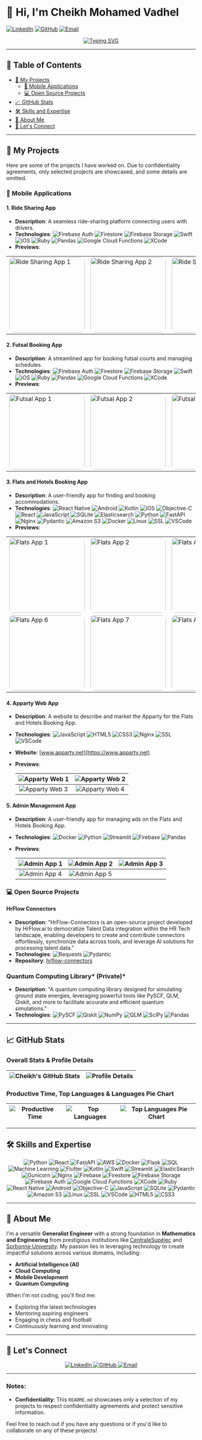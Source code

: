 # 👋 Hi, I'm Cheikh Mohamed Vadhel

[![LinkedIn](https://img.shields.io/badge/LinkedIn-%230077B5.svg?&style=for-the-badge&logo=linkedin&logoColor=white)](https://www.linkedin.com/in/cheikh-mohamed-vadhel/) 
[![GitHub](https://img.shields.io/badge/GitHub-%2312100E.svg?&style=for-the-badge&logo=github&logoColor=white)](https://github.com/cheikhmc) 
[![Email](https://img.shields.io/badge/Email-%23D14836.svg?&style=for-the-badge&logo=gmail&logoColor=white)](mailto:medlimame99@gmail.com)

<p align="center">
  <a href="https://git.io/typing-svg">
    <img src="https://readme-typing-svg.herokuapp.com?color=%2336BCF7&lines=Engineer+and+Tech+Enthusiast;Generalist+with+Expertise+in+AI,+Cloud,+and+Mobile+Apps;Passionate+About+Innovation+and+Learning" alt="Typing SVG" />
  </a>
</p>

---

## 📖 Table of Contents
- [🚀 My Projects](#-my-projects)
  - [📱 Mobile Applications](#-mobile-applications)
  - [💻 Open Source Projects](#-open-source-projects)
- [📈 GitHub Stats](#-github-stats)
- [🛠️ Skills and Expertise](#️-skills-and-expertise)
- [🌟 About Me](#-about-me)
- [🔗 Let's Connect](#-lets-connect)

---

## 🚀 My Projects

Here are some of the projects I have worked on. Due to confidentiality agreements, only selected projects are showcased, and some details are omitted.

### 📱 Mobile Applications

#### 1. **Ride Sharing App**
- **Description**: A seamless ride-sharing platform connecting users with drivers.
- **Technologies**: 
  ![Firebase Auth](https://img.shields.io/badge/Firebase%20Auth-FFA611?style=for-the-badge&logo=firebase&logoColor=white) 
  ![Firestore](https://img.shields.io/badge/Firestore-FFCA28?style=for-the-badge&logo=google-cloud-firestore&logoColor=black) 
  ![Firebase Storage](https://img.shields.io/badge/Firebase%20Storage-FFA611?style=for-the-badge&logo=firebase&logoColor=white) 
  ![Swift](https://img.shields.io/badge/Swift-FA7343?style=for-the-badge&logo=swift&logoColor=white) 
  ![iOS](https://img.shields.io/badge/iOS-000000?style=for-the-badge&logo=ios&logoColor=white) 
  ![Ruby](https://img.shields.io/badge/Ruby-CC342D?style=for-the-badge&logo=ruby&logoColor=white) 
  ![Pandas](https://img.shields.io/badge/Pandas-150458?style=for-the-badge&logo=pandas&logoColor=white) 
  ![Google Cloud Functions](https://img.shields.io/badge/Google%20Cloud%20Functions-4285F4?style=for-the-badge&logo=google-cloud&logoColor=white) 
  ![XCode](https://img.shields.io/badge/Xcode-1575F9?style=for-the-badge&logo=xcode&logoColor=white)
- **Previews**:

<table>
  <tr>
    <td><img src="/lahagni1.png" alt="Ride Sharing App 1" width="200" style="border-radius: 10px;"/></td>
    <td><img src="/lahagni2.png" alt="Ride Sharing App 2" width="200" style="border-radius: 10px;"/></td>
    <td><img src="/lahagni3.png" alt="Ride Sharing App 3" width="200" style="border-radius: 10px;"/></td>
    <td><img src="/lahagni4.png" alt="Ride Sharing App 4" width="200" style="border-radius: 10px;"/></td>
    <td><img src="/lahagni5.png" alt="Ride Sharing App 5" width="200" style="border-radius: 10px;"/></td>
    <td><img src="/lahagni6.png" alt="Ride Sharing App 6" width="200" style="border-radius: 10px;"/></td>
  </tr>
</table>

#### 2. **Futsal Booking App**
- **Description**: A streamlined app for booking futsal courts and managing schedules.
- **Technologies**: 
  ![Firebase Auth](https://img.shields.io/badge/Firebase%20Auth-FFA611?style=for-the-badge&logo=firebase&logoColor=white) 
  ![Firestore](https://img.shields.io/badge/Firestore-FFCA28?style=for-the-badge&logo=google-cloud-firestore&logoColor=black) 
  ![Firebase Storage](https://img.shields.io/badge/Firebase%20Storage-FFA611?style=for-the-badge&logo=firebase&logoColor=white) 
  ![Swift](https://img.shields.io/badge/Swift-FA7343?style=for-the-badge&logo=swift&logoColor=white) 
  ![iOS](https://img.shields.io/badge/iOS-000000?style=for-the-badge&logo=ios&logoColor=white) 
  ![Ruby](https://img.shields.io/badge/Ruby-CC342D?style=for-the-badge&logo=ruby&logoColor=white) 
  ![Pandas](https://img.shields.io/badge/Pandas-150458?style=for-the-badge&logo=pandas&logoColor=white) 
  ![Google Cloud Functions](https://img.shields.io/badge/Google%20Cloud%20Functions-4285F4?style=for-the-badge&logo=google-cloud&logoColor=white) 
  ![XCode](https://img.shields.io/badge/Xcode-1575F9?style=for-the-badge&logo=xcode&logoColor=white)
- **Previews**:

<table>
  <tr>
    <td><img src="/futsal1.jpeg" alt="Futsal App 1" width="200" style="border-radius: 10px;"/></td>
    <td><img src="/futsal2.jpeg" alt="Futsal App 2" width="200" style="border-radius: 10px;"/></td>
    <td><img src="/futsal3.jpeg" alt="Futsal App 3" width="200" style="border-radius: 10px;"/></td>
  </tr>
</table>

#### 3. **Flats and Hotels Booking App**
- **Description**: A user-friendly app for finding and booking accommodations.
- **Technologies**: 
  ![React Native](https://img.shields.io/badge/React%20Native-20232A?style=for-the-badge&logo=react&logoColor=61DAFB) 
  ![Android](https://img.shields.io/badge/Android-3DDC84?style=for-the-badge&logo=android&logoColor=white) 
  ![Kotlin](https://img.shields.io/badge/Kotlin-7F52FF?style=for-the-badge&logo=kotlin&logoColor=white) 
  ![iOS](https://img.shields.io/badge/iOS-000000?style=for-the-badge&logo=ios&logoColor=white) 
  ![Objective-C](https://img.shields.io/badge/Objective--C-438eff?style=for-the-badge&logo=apple&logoColor=white) 
  ![React](https://img.shields.io/badge/React-61DAFB?style=for-the-badge&logo=react&logoColor=black) 
  ![JavaScript](https://img.shields.io/badge/JavaScript-F7DF1E?style=for-the-badge&logo=javascript&logoColor=black) 
  ![SQLite](https://img.shields.io/badge/SQLite-003B57?style=for-the-badge&logo=sqlite&logoColor=white) 
  ![Elasticsearch](https://img.shields.io/badge/Elasticsearch-005571?style=for-the-badge&logo=elasticsearch&logoColor=white) 
  ![Python](https://img.shields.io/badge/Python-3776AB?style=for-the-badge&logo=python&logoColor=white) 
  ![FastAPI](https://img.shields.io/badge/FastAPI-009688?style=for-the-badge&logo=fastapi&logoColor=white) 
  ![Nginx](https://img.shields.io/badge/Nginx-009639?style=for-the-badge&logo=nginx&logoColor=white) 
  ![Pydantic](https://img.shields.io/badge/Pydantic-FF5A00?style=for-the-badge&logo=pydantic&logoColor=white) 
  ![Amazon S3](https://img.shields.io/badge/Amazon%20S3-569A31?style=for-the-badge&logo=amazon-s3&logoColor=white) 
  ![Docker](https://img.shields.io/badge/Docker-2496ED?style=for-the-badge&logo=docker&logoColor=white) 
  ![Linux](https://img.shields.io/badge/Linux-FCC624?style=for-the-badge&logo=linux&logoColor=black) 
  ![SSL](https://img.shields.io/badge/SSL-000000?style=for-the-badge&logo=ssl&logoColor=white) 
  ![VSCode](https://img.shields.io/badge/VS%20Code-007ACC?style=for-the-badge&logo=visual-studio-code&logoColor=white)
- **Previews**:

<table>
  <tr>
    <td><img src="/flat1.png" alt="Flats App 1" width="200" style="border-radius: 10px;"/></td>
    <td><img src="/flat2.png" alt="Flats App 2" width="200" style="border-radius: 10px;"/></td>
    <td><img src="/flat3.png" alt="Flats App 3" width="200" style="border-radius: 10px;"/></td>
    <td><img src="/flat4.png" alt="Flats App 4" width="200" style="border-radius: 10px;"/></td>
    <td><img src="/flat5.png" alt="Flats App 5" width="200" style="border-radius: 10px;"/></td>
  </tr>
  <tr>
    <td><img src="/flat6.png" alt="Flats App 6" width="200" style="border-radius: 10px;"/></td>
    <td><img src="/flat7.png" alt="Flats App 7" width="200" style="border-radius: 10px;"/></td>
    <td><img src="/flat8.png" alt="Flats App 8" width="200" style="border-radius: 10px;"/></td>
    <td><img src="/flat9.png" alt="Flats App 9" width="200" style="border-radius: 10px;"/></td>
  </tr>
</table>

#### 4. **Apparty Web App**
- **Description**: A website to describe and market the Apparty for the Flats and Hotels Booking App.
- **Technologies**: 
  ![JavaScript](https://img.shields.io/badge/JavaScript-F7DF1E?style=for-the-badge&logo=javascript&logoColor=black) 
  ![HTML5](https://img.shields.io/badge/HTML5-E34F26?style=for-the-badge&logo=html5&logoColor=white) 
  ![CSS3](https://img.shields.io/badge/CSS3-1572B6?style=for-the-badge&logo=css3&logoColor=white) 
  ![Nginx](https://img.shields.io/badge/Nginx-009639?style=for-the-badge&logo=nginx&logoColor=white) 
  ![SSL](https://img.shields.io/badge/SSL-000000?style=for-the-badge&logo=ssl&logoColor=white) 
  ![VSCode](https://img.shields.io/badge/VS%20Code-007ACC?style=for-the-badge&logo=visual-studio-code&logoColor=white)
- **Website**: [www.apparty.net](https://www.apparty.net)
- **Previews**:

  | ![Apparty Web 1](/apparty1.png) | ![Apparty Web 2](/apparty2.png) |
  |:-------------------------------:|:-------------------------------:|
  | ![Apparty Web 3](/apparty3.png) | ![Apparty Web 4](/apparty4.png) |

#### 5. **Admin Management App**
- **Description**: A user-friendly app for managing ads on the Flats and Hotels Booking App.
- **Technologies**: 
  ![Docker](https://img.shields.io/badge/Docker-2496ED?style=for-the-badge&logo=docker&logoColor=white) 
  ![Python](https://img.shields.io/badge/Python-3776AB?style=for-the-badge&logo=python&logoColor=white) 
  ![Streamlit](https://img.shields.io/badge/Streamlit-FF4B4B?style=for-the-badge&logo=streamlit&logoColor=white) 
  ![Firebase](https://img.shields.io/badge/Firebase-FFCA28?style=for-the-badge&logo=firebase&logoColor=black) 
  ![Pandas](https://img.shields.io/badge/Pandas-150458?style=for-the-badge&logo=pandas&logoColor=white)
- **Previews**:

  | ![Admin App 1](/admin1.png) | ![Admin App 2](/admin2.png) | ![Admin App 3](/admin3.png) |
  |:-----------------------------:|:-----------------------------:|:-----------------------------:|
  | ![Admin App 4](/admin4.png) | ![Admin App 5](/admin5.png) |                                 |

### 💻 Open Source Projects

#### **HrFlow Connectors**
- **Description**: "HrFlow-Connectors is an open-source project developed by HrFlow.ai to democratize Talent Data integration within the HR Tech landscape, enabling developers to create and contribute connectors effortlessly, synchronize data across tools, and leverage AI solutions for processing talent data."
- **Technologies**: 
  ![Requests](https://img.shields.io/badge/Requests-000000?style=for-the-badge&logo=requests&logoColor=white)
  ![Pydantic](https://img.shields.io/badge/Pydantic-FF5A00?style=for-the-badge&logo=pydantic&logoColor=white)
- **Repository**: [hrflow-connectors](https://github.com/Riminder/hrflow-connectors)

### Quantum Computing Library* (Private)*
- **Description**: "A quantum computing library designed for simulating ground state energies, leveraging powerful tools like PySCF, QLM, Qiskit, and more to facilitate accurate and efficient quantum simulations."
- **Technologies**: 
  ![PySCF](https://img.shields.io/badge/PySCF-000000?style=for-the-badge&logo=python&logoColor=white)
  ![Qiskit](https://img.shields.io/badge/Qiskit-000000?style=for-the-badge&logo=qiskit&logoColor=white)
  ![NumPy](https://img.shields.io/badge/NumPy-013243?style=for-the-badge&logo=numpy&logoColor=white)
  ![QLM](https://img.shields.io/badge/QLM-000000?style=for-the-badge&logo=quantum&logoColor=white)
  ![SciPy](https://img.shields.io/badge/SciPy-2A4F7C?style=for-the-badge&logo=scipy&logoColor=white)
  ![Pandas](https://img.shields.io/badge/Pandas-150458?style=for-the-badge&logo=pandas&logoColor=white)

---

## 📈 GitHub Stats

### Overall Stats & Profile Details

| ![Cheikh's GitHub Stats](https://github-readme-stats-opal-ten-79.vercel.app/api?username=cheikhmc&show_icons=true&theme=radical) | ![Profile Details](https://raw.githubusercontent.com/cheikhmc/github-profile-summary-cards-example/master/profile-summary-card-output/omni/0-profile-details.svg) |
|:-------------------------------------------------------------------------------------------------------------:|:-----------------------------------------------------------------------------------------------------------------------------------------------------------------:|

### Productive Time, Top Languages & Languages Pie Chart

| ![Productive Time](https://raw.githubusercontent.com/cheikhmc/github-profile-summary-cards-example/master/profile-summary-card-output/omni/4-productive-time.svg) | ![Top Languages](https://github-readme-stats-opal-ten-79.vercel.app/api/top-langs/?username=cheikhmc&langs_count=18&theme=radical) | ![Top Languages Pie Chart](https://github-readme-stats-opal-ten-79.vercel.app/api/top-langs/?username=cheikhmc&theme=radical&layout=pie) |
|:-----------------------------------------------------------------------------------------------------------------------------------------------------------------:|:---------------------------------------------------------------------------------------------------------------------------------------:|:-------------------------------------------------------------------------------------------------------------------------------------:|

---

## 🛠️ Skills and Expertise

<p align="center">
  <img src="https://img.shields.io/badge/Python-3776AB?style=for-the-badge&logo=python&logoColor=white" alt="Python"/>
  <img src="https://img.shields.io/badge/React-61DAFB?style=for-the-badge&logo=react&logoColor=white" alt="React"/>
  <img src="https://img.shields.io/badge/FastAPI-009688?style=for-the-badge&logo=fastapi&logoColor=white" alt="FastAPI"/>
  <img src="https://img.shields.io/badge/AWS-232F3E?style=for-the-badge&logo=amazon-aws&logoColor=white" alt="AWS"/>
  <img src="https://img.shields.io/badge/Docker-2496ED?style=for-the-badge&logo=docker&logoColor=white" alt="Docker"/>
  <img src="https://img.shields.io/badge/Flask-000000?style=for-the-badge&logo=flask&logoColor=white" alt="Flask"/>
  <img src="https://img.shields.io/badge/SQL-4479A1?style=for-the-badge&logo=MySQL&logoColor=white" alt="SQL"/>
  <img src="https://img.shields.io/badge/Machine%20Learning-0071C5?style=for-the-badge&logo=TensorFlow&logoColor=white" alt="Machine Learning"/>
  <img src="https://img.shields.io/badge/Flutter-02569B?style=for-the-badge&logo=flutter&logoColor=white" alt="Flutter"/>
  <img src="https://img.shields.io/badge/Kotlin-7F52FF?style=for-the-badge&logo=kotlin&logoColor=white" alt="Kotlin"/>
  <img src="https://img.shields.io/badge/Swift-FA7343?style=for-the-badge&logo=swift&logoColor=white" alt="Swift"/>
  <img src="https://img.shields.io/badge/Streamlit-FF4B4B?style=for-the-badge&logo=streamlit&logoColor=white" alt="Streamlit"/>
  <img src="https://img.shields.io/badge/ElasticSearch-005571?style=for-the-badge&logo=elasticsearch&logoColor=white" alt="ElasticSearch"/>
  <img src="https://img.shields.io/badge/Gunicorn-424D5C?style=for-the-badge&logo=gunicorn&logoColor=white" alt="Gunicorn"/>
  <img src="https://img.shields.io/badge/Nginx-009639?style=for-the-badge&logo=nginx&logoColor=white" alt="Nginx"/>
  
  <!-- New Technologies Added Below -->
  <img src="https://img.shields.io/badge/Firebase-FFA611?style=for-the-badge&logo=firebase&logoColor=white" alt="Firebase"/>
  <img src="https://img.shields.io/badge/Firestore-FFCA28?style=for-the-badge&logo=google-cloud-firestore&logoColor=black" alt="Firestore"/>
  <img src="https://img.shields.io/badge/Firebase%20Storage-FFA611?style=for-the-badge&logo=firebase&logoColor=white" alt="Firebase Storage"/>
  <img src="https://img.shields.io/badge/Firebase%20Auth-FFA611?style=for-the-badge&logo=firebase&logoColor=white" alt="Firebase Auth"/>
  <img src="https://img.shields.io/badge/Google%20Cloud%20Functions-4285F4?style=for-the-badge&logo=google-cloud&logoColor=white" alt="Google Cloud Functions"/>
  <img src="https://img.shields.io/badge/Xcode-1575F9?style=for-the-badge&logo=xcode&logoColor=white" alt="XCode"/>
  <img src="https://img.shields.io/badge/Ruby-CC342D?style=for-the-badge&logo=ruby&logoColor=white" alt="Ruby"/>
  <img src="https://img.shields.io/badge/React%20Native-20232A?style=for-the-badge&logo=react&logoColor=61DAFB" alt="React Native"/>
  <img src="https://img.shields.io/badge/Android-3DDC84?style=for-the-badge&logo=android&logoColor=white" alt="Android"/>
  <img src="https://img.shields.io/badge/Objective--C-438eff?style=for-the-badge&logo=apple&logoColor=white" alt="Objective-C"/>
  <img src="https://img.shields.io/badge/JavaScript-F7DF1E?style=for-the-badge&logo=javascript&logoColor=black" alt="JavaScript"/>
  <img src="https://img.shields.io/badge/SQLite-003B57?style=for-the-badge&logo=sqlite&logoColor=white" alt="SQLite"/>
  <img src="https://img.shields.io/badge/Pydantic-FF5A00?style=for-the-badge&logo=pydantic&logoColor=white" alt="Pydantic"/>
  <img src="https://img.shields.io/badge/Amazon%20S3-569A31?style=for-the-badge&logo=amazon-s3&logoColor=white" alt="Amazon S3"/>
  <img src="https://img.shields.io/badge/Linux-FCC624?style=for-the-badge&logo=linux&logoColor=black" alt="Linux"/>
  <img src="https://img.shields.io/badge/SSL-000000?style=for-the-badge&logo=ssl&logoColor=white" alt="SSL"/>
  <img src="https://img.shields.io/badge/VS%20Code-007ACC?style=for-the-badge&logo=visual-studio-code&logoColor=white" alt="VSCode"/>
  <img src="https://img.shields.io/badge/HTML5-E34F26?style=for-the-badge&logo=html5&logoColor=white" alt="HTML5"/>
  <img src="https://img.shields.io/badge/CSS3-1572B6?style=for-the-badge&logo=css3&logoColor=white" alt="CSS3"/>
</p>

---

## 🌟 About Me

I'm a versatile **Generalist Engineer** with a strong foundation in **Mathematics and Engineering** from prestigious institutions like [CentraleSupélec](https://www.centralesupelec.fr/) and [Sorbonne University](https://www.sorbonne-universite.fr/). My passion lies in leveraging technology to create impactful solutions across various domains, including:

- **Artificial Intelligence (AI)**
- **Cloud Computing**
- **Mobile Development**
- **Quantum Computing**

When I'm not coding, you'll find me:

- Exploring the latest technologies
- Mentoring aspiring engineers
- Engaging in chess and football
- Continuously learning and innovating

---

## 🔗 Let's Connect

<p align="center">
  <a href="https://www.linkedin.com/in/cheikh-mohamed-vadhel/">
    <img src="https://img.shields.io/badge/LinkedIn-%230077B5.svg?&style=for-the-badge&logo=linkedin&logoColor=white" alt="LinkedIn"/>
  </a>
  <a href="https://github.com/cheikhmc">
    <img src="https://img.shields.io/badge/GitHub-%2312100E.svg?&style=for-the-badge&logo=github&logoColor=white" alt="GitHub"/>
  </a>
  <a href="mailto:medlimame99@gmail.com">
    <img src="https://img.shields.io/badge/Email-%23D14836.svg?&style=for-the-badge&logo=gmail&logoColor=white" alt="Email"/>
  </a>
</p>

---

### Notes:
- **Confidentiality**: This `README.md` showcases only a selection of my projects to respect confidentiality agreements and protect sensitive information.

Feel free to reach out if you have any questions or if you'd like to collaborate on any of these projects!
